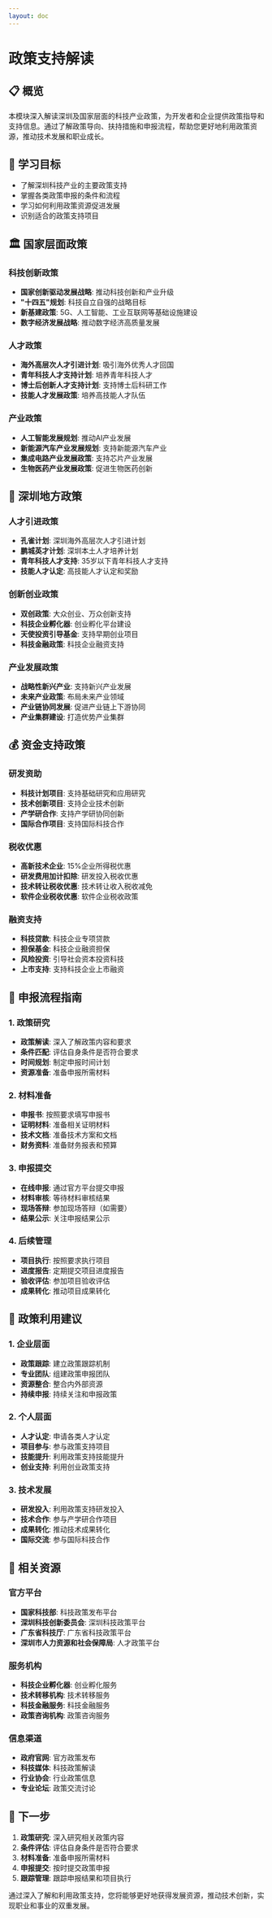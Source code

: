 ```yaml
---
layout: doc
---
```


# 政策支持解读

## 📋 概览

本模块深入解读深圳及国家层面的科技产业政策，为开发者和企业提供政策指导和支持信息。通过了解政策导向、扶持措施和申报流程，帮助您更好地利用政策资源，推动技术发展和职业成长。

## 🎯 学习目标

- 了解深圳科技产业的主要政策支持
- 掌握各类政策申报的条件和流程
- 学习如何利用政策资源促进发展
- 识别适合的政策支持项目

## 🏛️ 国家层面政策

### 科技创新政策
- **国家创新驱动发展战略**: 推动科技创新和产业升级
- **"十四五"规划**: 科技自立自强的战略目标
- **新基建政策**: 5G、人工智能、工业互联网等基础设施建设
- **数字经济发展战略**: 推动数字经济高质量发展

### 人才政策
- **海外高层次人才引进计划**: 吸引海外优秀人才回国
- **青年科技人才支持计划**: 培养青年科技人才
- **博士后创新人才支持计划**: 支持博士后科研工作
- **技能人才发展政策**: 培养高技能人才队伍

### 产业政策
- **人工智能发展规划**: 推动AI产业发展
- **新能源汽车产业发展规划**: 支持新能源汽车产业
- **集成电路产业发展政策**: 支持芯片产业发展
- **生物医药产业发展政策**: 促进生物医药创新

## 🌟 深圳地方政策

### 人才引进政策
- **孔雀计划**: 深圳海外高层次人才引进计划
- **鹏城英才计划**: 深圳本土人才培养计划
- **青年科技人才支持**: 35岁以下青年科技人才支持
- **技能人才认定**: 高技能人才认定和奖励

### 创新创业政策
- **双创政策**: 大众创业、万众创新支持
- **科技企业孵化器**: 创业孵化平台建设
- **天使投资引导基金**: 支持早期创业项目
- **科技金融政策**: 科技企业融资支持

### 产业发展政策
- **战略性新兴产业**: 支持新兴产业发展
- **未来产业政策**: 布局未来产业领域
- **产业链协同发展**: 促进产业链上下游协同
- **产业集群建设**: 打造优势产业集群

## 💰 资金支持政策

### 研发资助
- **科技计划项目**: 支持基础研究和应用研究
- **技术创新项目**: 支持企业技术创新
- **产学研合作**: 支持产学研协同创新
- **国际合作项目**: 支持国际科技合作

### 税收优惠
- **高新技术企业**: 15%企业所得税优惠
- **研发费用加计扣除**: 研发投入税收优惠
- **技术转让税收优惠**: 技术转让收入税收减免
- **软件企业税收优惠**: 软件企业税收政策

### 融资支持
- **科技贷款**: 科技企业专项贷款
- **担保基金**: 科技企业融资担保
- **风险投资**: 引导社会资本投资科技
- **上市支持**: 支持科技企业上市融资

## 📝 申报流程指南

### 1. 政策研究
- **政策解读**: 深入了解政策内容和要求
- **条件匹配**: 评估自身条件是否符合要求
- **时间规划**: 制定申报时间计划
- **资源准备**: 准备申报所需材料

### 2. 材料准备
- **申报书**: 按照要求填写申报书
- **证明材料**: 准备相关证明材料
- **技术文档**: 准备技术方案和文档
- **财务资料**: 准备财务报表和预算

### 3. 申报提交
- **在线申报**: 通过官方平台提交申报
- **材料审核**: 等待材料审核结果
- **现场答辩**: 参加现场答辩（如需要）
- **结果公示**: 关注申报结果公示

### 4. 后续管理
- **项目执行**: 按照要求执行项目
- **进度报告**: 定期提交项目进度报告
- **验收评估**: 参加项目验收评估
- **成果转化**: 推动项目成果转化

## 🎯 政策利用建议

### 1. 企业层面
- **政策跟踪**: 建立政策跟踪机制
- **专业团队**: 组建政策申报团队
- **资源整合**: 整合内外部资源
- **持续申报**: 持续关注和申报政策

### 2. 个人层面
- **人才认定**: 申请各类人才认定
- **项目参与**: 参与政策支持项目
- **技能提升**: 利用政策支持技能提升
- **创业支持**: 利用创业政策支持

### 3. 技术发展
- **研发投入**: 利用政策支持研发投入
- **技术合作**: 参与产学研合作项目
- **成果转化**: 推动技术成果转化
- **国际交流**: 参与国际科技合作

## 📖 相关资源

### 官方平台
- **国家科技部**: 科技政策发布平台
- **深圳科技创新委员会**: 深圳科技政策平台
- **广东省科技厅**: 广东省科技政策平台
- **深圳市人力资源和社会保障局**: 人才政策平台

### 服务机构
- **科技企业孵化器**: 创业孵化服务
- **技术转移机构**: 技术转移服务
- **科技金融服务**: 科技金融服务
- **政策咨询机构**: 政策咨询服务

### 信息渠道
- **政府官网**: 官方政策发布
- **科技媒体**: 科技政策解读
- **行业协会**: 行业政策信息
- **专业论坛**: 政策交流讨论

## 🎯 下一步

1. **政策研究**: 深入研究相关政策内容
2. **条件评估**: 评估自身条件是否符合要求
3. **材料准备**: 准备申报所需材料
4. **申报提交**: 按时提交政策申报
5. **跟踪管理**: 跟踪申报结果和项目执行

通过深入了解和利用政策支持，您将能够更好地获得发展资源，推动技术创新，实现职业和事业的双重发展。